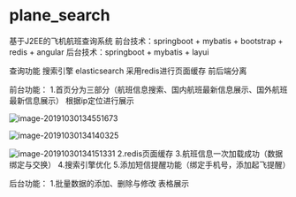 # plane_search
基于J2EE的飞机航班查询系统
前台技术：springboot + mybatis + bootstrap + redis + angular
后台技术：springboot + mybatis + layui

查询功能  搜索引擎  elasticsearch
采用redis进行页面缓存
前后端分离

前台功能：
1.首页分为三部分（航班信息搜索、国内航班最新信息展示、国外航班最新信息展示）
根据ip定位进行展示


![image-20191030134551673](C:\Users\heitaoIT\AppData\Roaming\Typora\typora-user-images\image-20191030134551673.png)



![image-20191030134140325](C:\Users\heitaoIT\AppData\Roaming\Typora\typora-user-images\image-20191030134140325.png)

![image-20191030134151331](C:\Users\heitaoIT\AppData\Roaming\Typora\typora-user-images\image-20191030134151331.png)
2.redis页面缓存
3.航班信息一次加载成功（数据绑定与交换）
4.搜索引擎优化
5.添加短信提醒功能（绑定手机号，添加起飞提醒）

后台功能：
1.批量数据的添加、删除与修改
表格展示
